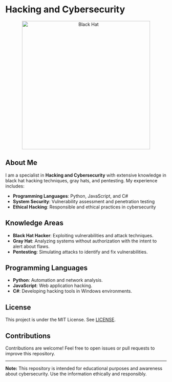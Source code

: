 # Hacking and Cybersecurity

<p align="center">
  <img src="https://cdn.discordapp.com/attachments/1107159537628221470/1288095708875980870/hacker_PNG23.png?ex=66f3f01c&is=66f29e9c&hm=64d236e16550c8af7f0e6d31ac6e684f390164aa33208ab1c198512d5079a74e" alt="Black Hat" width="400"/>
</p>

## About Me

I am a specialist in **Hacking and Cybersecurity** with extensive knowledge in black hat hacking techniques, gray hats, and pentesting. My experience includes:

- **Programming Languages**: Python, JavaScript, and C#
- **System Security**: Vulnerability assessment and penetration testing
- **Ethical Hacking**: Responsible and ethical practices in cybersecurity

## Knowledge Areas

- **Black Hat Hacker**: Exploiting vulnerabilities and attack techniques.
- **Gray Hat**: Analyzing systems without authorization with the intent to alert about flaws.
- **Pentesting**: Simulating attacks to identify and fix vulnerabilities.

## Programming Languages

- **Python**: Automation and network analysis.
- **JavaScript**: Web application hacking.
- **C#**: Developing hacking tools in Windows environments.

## License

This project is under the MIT License. See [LICENSE](LICENSE).

## Contributions

Contributions are welcome! Feel free to open issues or pull requests to improve this repository.

---

**Note:** This repository is intended for educational purposes and awareness about cybersecurity. Use the information ethically and responsibly.
